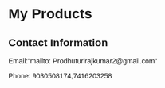 
<html lang="en">
<head>
    <meta charset="UTF-8">
    <meta name="viewport" content="width=device-width, initial-scale=1.0">
    <title>Product Viewer</title>
    <style>
        body {
            font-family: Arial, sans-serif;
        }
        .product {
            border: 1px solid #ddd;
            padding: 10px;
            margin: 10px;
        }
        .contact-info {
            margin-top: 20px;
        }
    </style>
</head>
<body>
    <h1>My Products</h1>
    <div id="product-list">
        <!-- Products will be loaded here dynamically -->
    </div>
    <div class="contact-info">
        <h2>Contact Information</h2>
        <p>Email:"mailto: Prodhuturirajkumar2@gmail.com"</p>
        <p>Phone: 9030508174,7416203258 </p>
    </div>
    <script>
        const products = [
            { name: "Product 1", description: <a href="https://amzn.in/d/6xTO3nS">Laptop</a>, price: "22000/-" },
            { name: "Product 2", description: "Description for product 2", price: "$20" }
            // Add more products as needed
        ];
        const productList = document.getElementById('product-list');
        products.forEach(product => {
            const productDiv = document.createElement('div');
            productDiv.className = 'product';
            const productName = document.createElement('h2');
            productName.textContent = product.name;
            productDiv.appendChild(productName);
            const productDescription = document.createElement('p');
            productDescription.textContent = product.description;
            productDiv.appendChild(productDescription);
            const productPrice = document.createElement('p');
            productPrice.textContent = product.price;
            productDiv.appendChild(productPrice);
            productList.appendChild(productDiv);
        });
    </script>
</body>
</html>
